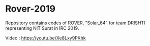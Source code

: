 # Rover-2019
Repository contains codes of ROVER, "Solar_64" for team DRISHTI representing NIT Surat in IRC 2019.

Video : https://youtu.be/Xe8Lxy9PKhk 
